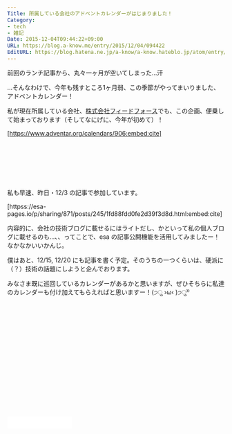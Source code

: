 ```yaml
---
Title: 所属している会社のアドベントカレンダーがはじまりました！
Category:
- tech
- 雑記
Date: 2015-12-04T09:44:22+09:00
URL: https://blog.a-know.me/entry/2015/12/04/094422
EditURL: https://blog.hatena.ne.jp/a-know/a-know.hateblo.jp/atom/entry/6653586347147373746
---
```


前回のランチ記事から、丸々一ヶ月が空いてしまった...汗


...そんなわけで、今年も残すところ1ヶ月弱、この季節がやってまいりました、アドベントカレンダー！


私が現在所属している会社、[株式会社フィードフォース](https://www.feedforce.jp/)でも、この企画、便乗して始まっております（そしてなにげに、今年が初めて）！


[https://www.adventar.org/calendars/906:embed:cite]




<!-- more -->


<script async src="//pagead2.googlesyndication.com/pagead/js/adsbygoogle.js"></script>
<!-- article-top -->
<ins class="adsbygoogle"
     style="display:inline-block;width:728px;height:90px"
     data-ad-client="ca-pub-3463034538369189"
     data-ad-slot="8367620130"></ins>
<script>
(adsbygoogle = window.adsbygoogle || []).push({});
</script>


私も早速、昨日・12/3 の記事で参加しています。


[httpss://esa-pages.io/p/sharing/871/posts/245/1fd88fdd0fe2d39f3d8d.html:embed:cite]


内容的に、会社の技術ブログに載せるにはライトだし、かといって私の個人ブログに載せるのも...、、ってことで、esa の記事公開機能を活用してみましたー！なかなかいいかんじ。


僕はあと、12/15, 12/20 にも記事を書く予定。そのうちの一つくらいは、硬派に（？）技術の話題にしようと企んでおります。


みなさま既に巡回しているカレンダーがあるかと思いますが、ぜひそちらに私達のカレンダーも付け加えてもらえればと思いますー！(੭ु ›ω‹ )੭ु⁾⁾



<script async src="//pagead2.googlesyndication.com/pagead/js/adsbygoogle.js"></script>
<!-- article-bottom2 -->
<ins class="adsbygoogle"
     style="display:inline-block;width:300px;height:250px"
     data-ad-client="ca-pub-3463034538369189"
     data-ad-slot="5274552934"></ins>
<script>
(adsbygoogle = window.adsbygoogle || []).push({});
</script>


<iframe src="//blog.hatena.ne.jp/a-know/a-know.hateblo.jp/subscribe/iframe" allowtransparency="true" frameborder="0" scrolling="no" width="150" height="28"></iframe>
